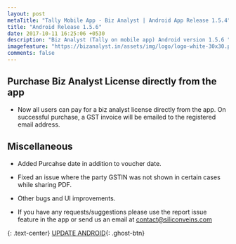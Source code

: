 ```yaml
---
layout: post
metaTitle: "Tally Mobile App - Biz Analyst | Android App Release 1.5.4"
title: "Android Release 1.5.6"
date: 2017-10-11 16:25:06 +0530
description: "Biz Analyst (Tally on mobile app) Android version 1.5.6 "
imagefeature: "https://bizanalyst.in/assets/img/logo/logo-white-30x30.png"
comments: false
---
```


## Purchase Biz Analyst License directly from the app
- Now all users can pay for a biz analyst license directly from the app. On successful purchase, a GST invoice will be emailed to the registered email address.

## Miscellaneous
- Added Purcahse date in addition to voucher date.
- Fixed an issue where the party GSTIN was not shown in certain cases while sharing PDF.
- Other bugs and UI improvements.

- If you have any requests/suggestions please use the report issue feature in the app or send us an email at contact@siliconveins.com


{: .text-center}
[UPDATE ANDROID](https://play.google.com/store/apps/details?id=in.bizanalyst){: .ghost-btn}

